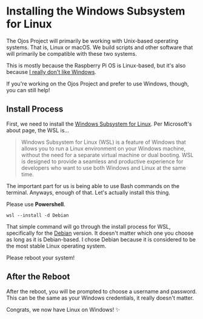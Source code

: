 # Installing the Windows Subsystem for Linux

The Ojos Project will primarily be working with Unix-based operating systems.
That is, Linux or macOS. We build scripts and other software that will primarily
be compatible with these two systems.

This is mostly because the Raspberry Pi OS is Linux-based, but it's also because
[I really don't like Windows](https://www.youtube.com/watch?v=moYwK0YMFjQ).

If you're working on the Ojos Project and
prefer to use Windows, though, you can still help!

## Install Process

First, we need to install the
[Windows Subsystem for Linux](https://learn.microsoft.com/en-us/windows/wsl/about).
Per Microsoft's about page, the WSL is...

> Windows Subsystem for Linux (WSL) is a feature of Windows that allows you to run a Linux environment on your Windows machine, without the need for a separate virtual machine or dual booting. WSL is designed to provide a seamless and productive experience for developers who want to use both Windows and Linux at the same time.

The important part for us is being able to use Bash commands on the terminal.
Anyways, enough of that. Let's actually install this thing.

Please use **Powershell**.

```shell
wsl --install -d Debian
```

That simple command will go through the install process for WSL, specifically
for the [Debian](https://debian.org/) version. It doesn't matter which one you
choose as long as it is Debian-based. I chose Debian because it is considered
to be the most stable Linux operating system.

Please reboot your system!

## After the Reboot

After the reboot, you will be prompted to choose a username and password. This
can be the same as your Windows credentials, it really doesn't matter.

Congrats, we now have Linux on Windows! ✨
